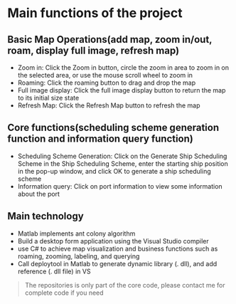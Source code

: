 # Main functions of the project
## Basic Map Operations(add map, zoom in/out, roam, display full image, refresh map)
- Zoom in: Click the Zoom in button, circle the zoom in area to zoom in on the selected area, or use the mouse scroll wheel to zoom in
- Roaming: Click the roaming button to drag and drop the map
- Full image display: Click the full image display button to return the map to its initial size state
- Refresh Map: Click the Refresh Map button to refresh the map
## Core functions(scheduling scheme generation function and information query function)
- Scheduling Scheme Generation: Click on the Generate Ship Scheduling Scheme in the Ship Scheduling Scheme, enter the starting ship position in the pop-up window, and click OK to generate a ship scheduling scheme
- Information query: Click on port information to view some information about the port


## Main technology
- Matlab implements ant colony algorithm
- Build a desktop form application using the Visual Studio compiler
- use C# to achieve map visualization and business functions such as roaming, zooming, labeling, and querying
- Call deploytool in Matlab to generate dynamic library (. dll), and add reference (. dll file) in VS

> The repositories is only part of the core code, please contact me for complete code if you need
